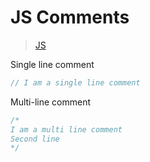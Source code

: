# JS Comments

> [JS](JS.md)

Single line comment

``` js
// I am a single line comment
```

Multi-line comment

``` js
/*
I am a multi line comment
Second line
*/
```

